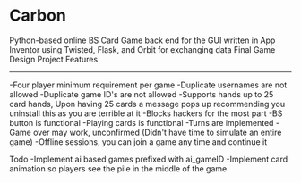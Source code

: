 # Carbon
Python-based online BS Card Game back end for the GUI written in App Inventor using Twisted, Flask, and Orbit for exchanging data
Final Game Design Project
Features
<hr>
-Four player minimum requirement per game
-Duplicate usernames are not allowed
-Duplicate game ID's are not allowed
-Supports hands up to 25 card hands, Upon having 25 cards a message pops up recommending you uninstall this as you are terrible at it
-Blocks hackers for the most part
-BS button is functional
-Playing cards is functional
-Turns are implemented
-Game over may work, unconfirmed (Didn't have time to simulate an entire game)
-Offline sessions, you can join a game any time and continue it

Todo
-Implement ai based games prefixed with ai_gameID
-Implement card animation so players see the pile in the middle of the game
